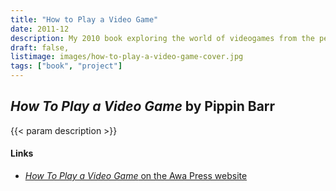 ```yaml
---
title: "How to Play a Video Game"
date: 2011-12
description: My 2010 book exploring the world of videogames from the perspective of a creative player and asking what makes them so interesting outside the most obvious factors such as engagement, immersion, and so on. Each chapter is a deep dive into a specific idea such as genre, control systems, avatars, and more.
draft: false,
listimage: images/how-to-play-a-video-game-cover.jpg
tags: ["book", "project"]
---
```


## *How To Play a Video Game* by Pippin Barr

{{< param description >}}

#### Links
* [*How To Play a Video Game* on the Awa Press website](https://awapress.com/book/how-to-play-a-video-game/)
